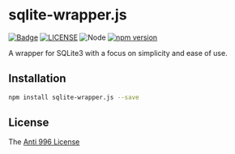 # sqlite-wrapper.js

[![Badge](https://img.shields.io/badge/link-996.icu-%23FF4D5B.svg?style=flat-square)](https://996.icu/#/en_US)
[![LICENSE](https://img.shields.io/badge/license-Anti%20996-blue.svg?style=flat-square)](https://github.com/996icu/996.ICU/blob/master/LICENSE)
![Node](https://img.shields.io/badge/node-%3E=14-blue.svg?style=flat-square)
[![npm version](https://badge.fury.io/js/sqlite-wrapper.js.svg)](https://badge.fury.io/js/sqlite-wrapper.js)

A wrapper for SQLite3 with a focus on simplicity and ease of use.

## Installation

```bash
npm install sqlite-wrapper.js --save
```

## License

The [Anti 996 License](LICENSE)
